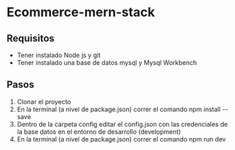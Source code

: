 # Ecommerce-mern-stack

## Requisitos

- Tener instalado Node js y git
- Tener instalado una base de datos mysql y Mysql Workbench

## Pasos

1. Clonar el proyecto
2. En la terminal (a nivel de package.json) correr el comando npm install --save
3. Dentro de la carpeta config editar el config.json con las credenciales de la base datos en el entorno de desarrollo (development)
4. En la terminal (a nivel de package.json) correr el comando npm run dev
